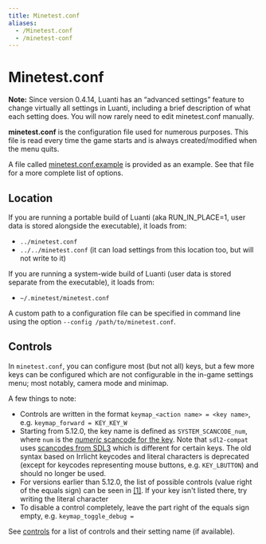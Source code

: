 ```yaml
---
title: Minetest.conf
aliases:
  - /Minetest.conf
  - /minetest-conf
---
```


# Minetest.conf

**Note:** Since version 0.4.14, Luanti has an “advanced settings” feature to change virtually all settings in Luanti, including a brief description of what each setting does. You will now rarely need to edit minetest.conf manually.

**minetest.conf** is the configuration file used for numerous purposes. This file is read every time the game starts and is always created/modified when the menu quits.

A file called [minetest.conf.example](https://github.com/luanti-org/luanti/blob/master/minetest.conf.example) is provided as an example. See that file for a more complete list of options.

## Location

If you are running a portable build of Luanti (aka RUN_IN_PLACE=1, user data is stored alongside the executable), it loads from:

- `../minetest.conf`
- `../../minetest.conf` (it can load settings from this location too, but will not write to it)

If you are running a system-wide build of Luanti (user data is stored separate from the executable), it loads from:

- `~/.minetest/minetest.conf`

A custom path to a configuration file can be specified in command line using the option `--config /path/to/minetest.conf`.

## Controls

In `minetest.conf`, you can configure most (but not all) keys, but a few more keys can be configured which are not configurable in the in-game settings menu; most notably, camera mode and minimap.

A few things to note:

- Controls are written in the format `keymap_<action name> = <key name>`, e.g. `keymap_forward = KEY_KEY_W`
- Starting from 5.12.0, the key name is defined as `SYSTEM_SCANCODE_num`, where `num` is the [_numeric_ scancode for the key](https://wiki.libsdl.org/SDL2/SDL_Scancode). Note that `sdl2-compat` uses [scancodes from SDL3](https://wiki.libsdl.org/SDL3/SDL_Scancode) which is different for certain keys. The old syntax based on Irrlicht keycodes and literal characters is deprecated (except for keycodes representing mouse buttons, e.g. `KEY_LBUTTON`) and should no longer be used.
- For versions earlier than 5.12.0, the list of possible controls (value right of the equals sign) can be seen in [\[1\]](https://github.com/luanti-org/luanti/blob/master/irr/include/Keycodes.h). If your key isn't listed there, try writing the literal character
- To disable a control completely, leave the part right of the equals sign empty, e.g. `keymap_toggle_debug =`

See [controls](/for-players/controls) for a list of controls and their setting name (if available).
